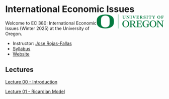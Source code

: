 # International Economic Issues <img align="right" height="45" src="UO.png">

Welcome to EC 380: International Economic Issues (Winter 2025) at the University of Oregon.

- Instructor: [Jose Rojas-Fallas](https://jose-rojas-fallas.quarto.pub/jose-rojas-fallas/)
- [Syllabus](https://rawcdn.githack.com/jrojas1003/EC-380-Intl-Econ-Issues/78cf50f76455a86b5749d5d89f959dbcd99f74f1/Documents/Syllabus/Syllabus.pdf)
- [Website](https://jrojas1003.github.io/EC-380-Intl-Econ-Issues/)

## Lectures

[Lecture 00 - Introduction](https://raw.githack.com/jrojas1003/EC-380-Intl-Econ-Issues/main/Slides/00-Introduction/000-compile.html)

[Lecture 01 - Ricardian Model](https://raw.githack.com/jrojas1003/EC-380-Intl-Econ-Issues/main/Slides/01-Ricardo-Model/010-compile.html)

<!--
[Lecture 02 - Heckscher-Ohlin Model](https://raw.githack.com/jrojas1003/EC-380-Intl-Econ-Issues/main/Slides/02-HO-Model/020-compile.html)

[Lecture 03 - Empirics and Issues](https://raw.githack.com/jrojas1003/EC-380-Intl-Econ-Issues/main/Slides/03-Issues-and-Empirics/030-compile.html)

[Lecture 04 - Trade Policy](https://raw.githack.com/jrojas1003/EC-380-Intl-Econ-Issues/main/Slides/04-Trade-Policy/040-compile.html)

[Lecture 05 - Globalization](https://raw.githack.com/jrojas1003/EC-380-Intl-Econ-Issues/main/Slides/05-Globalization/050-compile.html)

[Lecture 06 - International Crises](https://raw.githack.com/jrojas1003/EC-380-Intl-Econ-Issues/main/Slides/06-International-Crises/060-compile.html)

[Lecture 07 - Balance of Payments I](https://raw.githack.com/jrojas1003/EC-380-Intl-Econ-Issues/main/Slides/07-Balance-of-Payments-I/070-compile.html)

[Lecture 08 - Balance of Payments II](https://raw.githack.com/jrojas1003/EC-380-Intl-Econ-Issues/main/Slides/08-Balance-of-Payments-II/080-compile.html)

[Lecture 09 - Exchange Rates: Long-Run]()

[Lecture 10 - Exchange Rates: Short/Medium-Run]()
ß
[Lecture 11 - Exchange Rates: Policies]()
-->